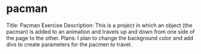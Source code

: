 # pacman
Title: Pacman Exercise
Description: This is a project in which an object (the pacman) is added to an animation and travels up and down from one side of the page to the other. 
Plans: I plan to change the background color and add divs to create parameters for the pacmen to travel.
